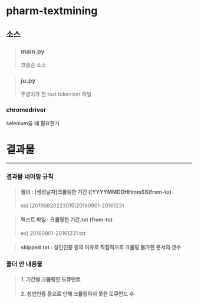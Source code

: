 # pharm-textmining

## 소스

> ### main.py
> 크롤링 소스

> ### ju.py
> 주영이가 한 text tokenizer 파일

### chromedriver
selenium쓸 때 필요한거

# 결과물
--------------------

### 결과물 네이밍 규칙
> #### 폴더 : [생성날자]크롤링한 기간 ([YYYYMMDDHHmmSS]from-to)
> ex) [20190820223015]20160901-20161231

> #### 텍스트 파일 : 크롤링한 기간.txt (from-to)
> ex) 20160901-20161231.txt

> #### skipped.txt : 성인인증 등의 이유로 직접적으로 크롤링 불가한 문서의 갯수

### 폴더 안 내용물
> #### 1. 기간별 크롤링한 도큐먼트
> #### 2. 성인인증 등으로 인해 크롤링하지 못한 도큐먼드 수
